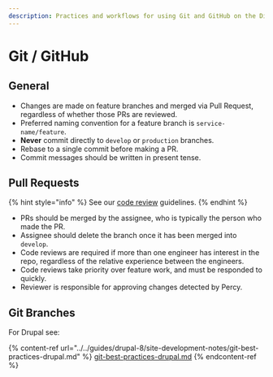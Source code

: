 ```yaml
---
description: Practices and workflows for using Git and GitHub on the Digital team.
---
```


# Git / GitHub

## General

* Changes are made on feature branches and merged via Pull Request, regardless of whether those PRs are reviewed.
* Preferred naming convention for a feature branch is `service-name/feature`.
* **Never** commit directly to `develop` or `production` branches.
* Rebase to a single commit before making a PR.
* Commit messages should be written in present tense.

## Pull Requests

{% hint style="info" %}
See our [code review](https://boston.gitbook.io/digital-documentation/standards-and-best-practices/code-reviews) guidelines.
{% endhint %}

* PRs should be merged by the assignee, who is typically the person who made the PR.
* Assignee should delete the branch once it has been merged into `develop`.
* Code reviews are required if more than one engineer has interest in the repo, regardless of the relative experience between the engineers.
* Code reviews take priority over feature work, and must be responded to quickly.
* Reviewer is responsible for approving changes detected by Percy.

## Git Branches

For Drupal see:

{% content-ref url="../../guides/drupal-8/site-development-notes/git-best-practices-drupal.md" %}
[git-best-practices-drupal.md](../../guides/drupal-8/site-development-notes/git-best-practices-drupal.md)
{% endcontent-ref %}
